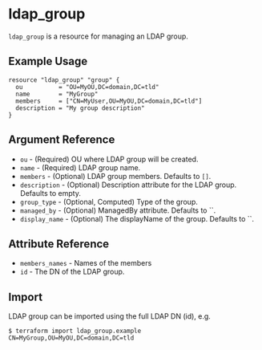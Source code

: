 # ldap_group

`ldap_group` is a resource for managing an LDAP group.

## Example Usage

```hcl
resource "ldap_group" "group" {
  ou          = "OU=MyOU,DC=domain,DC=tld"
  name        = "MyGroup"
  members     = ["CN=MyUser,OU=MyOU,DC=domain,DC=tld"]
  description = "My group description"
}
```

## Argument Reference

* `ou` - (Required) OU where LDAP group will be created.
* `name` - (Required) LDAP group name.
* `members` - (Optional) LDAP group members. Defaults to `[]`.
* `description` - (Optional) Description attribute for the LDAP group. Defaults to empty.
* `group_type` - (Optional, Computed) Type of the group.
* `managed_by` - (Optional) ManagedBy attribute. Defaults to ``.
* `display_name` - (Optional) The displayName of the group. Defaults to ``.

## Attribute Reference

* `members_names` - Names of the members
* `id` - The DN of the LDAP group.

## Import

LDAP group can be imported using the full LDAP DN (id), e.g.

```
$ terraform import ldap_group.example CN=MyGroup,OU=MyOU,DC=domain,DC=tld
```